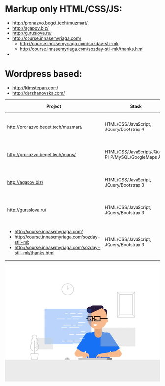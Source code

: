# Markup only HTML/CSS/JS:
- http://pronazvo.beget.tech/muzmart/ 
- http://agapov.biz/
- http://guruslova.ru/
- http://course.innasemyriaga.com/
    - http://course.innasemyriaga.com/sozday-stil-mk
    - http://course.innasemyriaga.com/sozday-stil-mk/thanks.html
-

# Wordpress based:
- http://klimstepan.com/
- http://derzhanovska.com/



Project | Stack | Right-aligned 
---     | ---   | ---           
http://pronazvo.beget.tech/muzmart/   | HTML/CSS/JavaScript, JQuery/Bootstrap 4     | Internet store. Adobe XD to HTML    
http://pronazvo.beget.tech/maps/   | HTML/CSS/JavaScript/JQuery, PHP/MySQL/GoogleMaps API  | Service for find students of company
http://agapov.biz/   | HTML/CSS/JavaScript, JQuery/Bootstrap 3     | Landing page. Adobe XD to HTML    
http://guruslova.ru/   | HTML/CSS/JavaScript, JQuery/Bootstrap 3     | Landing page. Adobe XD to HTML 
<ul><li>http://course.innasemyriaga.com/</li><li>http://course.innasemyriaga.com/sozday-stil-mk</li><li>http://course.innasemyriaga.com/sozday-stil-mk/thanks.html</li></ul> | HTML/CSS/JavaScript, JQuery/Bootstrap 3     | Landing page. Adobe XD to HTML    











![Icon](/developer-dribbble.gif "icon 2")